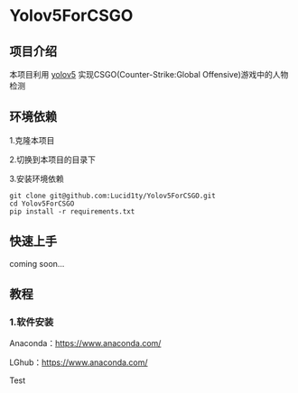 # Yolov5ForCSGO

## 项目介绍

本项目利用 [yolov5](https://github.com/ultralytics/yolov5) 实现CSGO(Counter-Strike:Global Offensive)游戏中的人物检测

## 环境依赖

1.克隆本项目

2.切换到本项目的目录下

3.安装环境依赖

```
git clone git@github.com:Lucid1ty/Yolov5ForCSGO.git
cd Yolov5ForCSGO
pip install -r requirements.txt
```

## 快速上手

coming soon...

## 教程

### 1.软件安装

Anaconda：https://www.anaconda.com/

LGhub：https://www.anaconda.com/

Test












